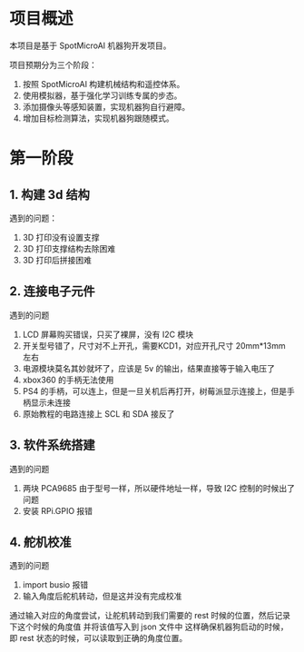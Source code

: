 # 项目概述

本项目是基于 SpotMicroAI 机器狗开发项目。

项目预期分为三个阶段：

1. 按照 SpotMicroAI 构建机械结构和遥控体系。
2. 使用模拟器，基于强化学习训练专属的步态。
3. 添加摄像头等感知装置，实现机器狗自行避障。
4. 增加目标检测算法，实现机器狗跟随模式。

# 第一阶段

## 1. 构建 3d 结构

遇到的问题：

1. 3D 打印没有设置支撑
2. 3D 打印支撑结构去除困难
3. 3D 打印后拼接困难

## 2. 连接电子元件

遇到的问题

1. LCD 屏幕购买错误，只买了裸屏，没有 I2C 模块
2. 开关型号错了，尺寸对不上开孔，需要KCD1，对应开孔尺寸 20mm*13mm 左右
3. 电源模块莫名其妙就坏了，应该是 5v 的输出，结果直接等于输入电压了
4. xbox360 的手柄无法使用
5. PS4 的手柄，可以连上，但是一旦关机后再打开，树莓派显示连接上，但是手柄显示未连接
6. 原始教程的电路连接上 SCL 和 SDA 接反了



## 3. 软件系统搭建

遇到的问题

1. 两块 PCA9685 由于型号一样，所以硬件地址一样，导致 I2C 控制的时候出了问题
2. 安装 RPi.GPIO 报错


## 4. 舵机校准

遇到的问题

1. import busio 报错
2. 输入角度后舵机转动，但是这并没有完成校准

通过输入对应的角度尝试，让舵机转动到我们需要的 rest 时候的位置，然后记录下这个时候的角度值
并将该值写入到 json 文件中
这样确保机器狗启动的时候，即 rest 状态的时候，可以读取到正确的角度位置。